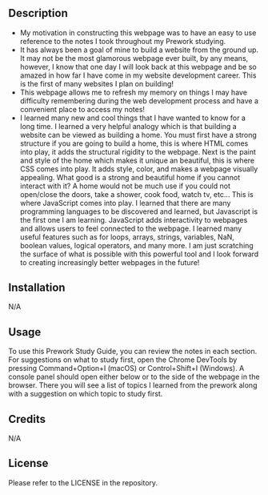 # <Prework Study Guide Webpage>

## Description

- My motivation in constructing this webpage was to have an easy to use reference to the notes I took throughout my Prework studying.
- It has always been a goal of mine to build a website from the ground up. It may not be the most glamorous webpage ever built, by any means, however, I know that one day I will look back at this webpage and be so amazed in how far I have come in my website development career. This is the first of many websites I plan on building!
- This webpage allows me to refresh my memory on things I may have difficulty remembering during the web development process and have a convenient place to access my notes!
- I learned many new and cool things that I have wanted to know for a long time. I learned a very helpful analogy which is that building a website can be viewed as building a home. You must first have a strong structure if you are going to build a home, this is where HTML comes into play, it adds the structural rigidity to the webpage. Next is the paint and style of the home which makes it unique an beautiful, this is where CSS comes into play. It adds style, color, and makes a webpage visually appealing. What good is a strong and beautiful home if you cannot interact with it? A home would not be much use if you could not open/close the doors, take a shower, cook food, watch tv, etc... This is where JavaScript comes into play. I learned that there are many programming languages to be discovered and learned, but Javascript is the first one I am learning. JavaScript adds interactivity to webpages and allows users to feel connected to the webpage. I learned many useful features such as for loops, arrays, strings, variables, NaN, boolean values, logical operators, and many more. I am just scratching the surface of what is possible with this powerful tool and I look forward to creating increasingly better webpages in the future!

## Installation

N/A

## Usage

To use this Prework Study Guide, you can review the notes in each section. For suggestions on what to study first, open the Chrome DevTools by pressing Command+Option+I (macOS) or Control+Shift+I (Windows). A console panel should open either below or to the side of the webpage in the browser. There you will see a list of topics I learned from the prework along with a suggestion on which topic to study first.

## Credits

N/A

## License

Please refer to the LICENSE in the repository.
